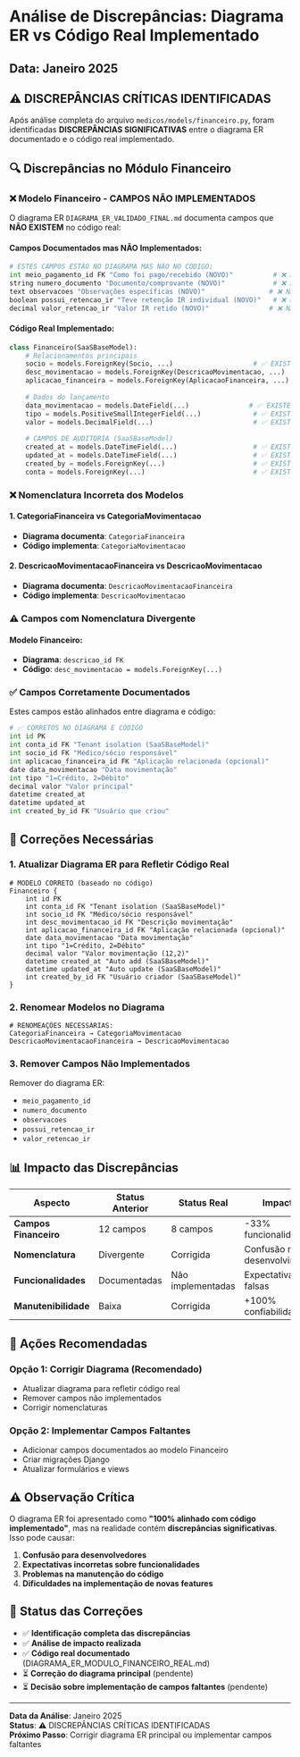 # Análise de Discrepâncias: Diagrama ER vs Código Real Implementado

## Data: Janeiro 2025

## ⚠️ **DISCREPÂNCIAS CRÍTICAS IDENTIFICADAS**

Após análise completa do arquivo `medicos/models/financeiro.py`, foram identificadas **DISCREPÂNCIAS SIGNIFICATIVAS** entre o diagrama ER documentado e o código real implementado.

## 🔍 **Discrepâncias no Módulo Financeiro**

### ❌ **Modelo Financeiro - CAMPOS NÃO IMPLEMENTADOS**

O diagrama ER `DIAGRAMA_ER_VALIDADO_FINAL.md` documenta campos que **NÃO EXISTEM** no código real:

#### Campos Documentados mas NÃO Implementados:
```python
# ESTES CAMPOS ESTÃO NO DIAGRAMA MAS NÃO NO CÓDIGO:
int meio_pagamento_id FK "Como foi pago/recebido (NOVO)"          # ❌ NÃO EXISTE
string numero_documento "Documento/comprovante (NOVO)"            # ❌ NÃO EXISTE  
text observacoes "Observações específicas (NOVO)"                # ❌ NÃO EXISTE
boolean possui_retencao_ir "Teve retenção IR individual (NOVO)"   # ❌ NÃO EXISTE
decimal valor_retencao_ir "Valor IR retido (NOVO)"               # ❌ NÃO EXISTE
```

#### Código Real Implementado:
```python
class Financeiro(SaaSBaseModel):
    # Relacionamentos principais
    socio = models.ForeignKey(Socio, ...)                    # ✅ EXISTE
    desc_movimentacao = models.ForeignKey(DescricaoMovimentacao, ...)  # ✅ EXISTE
    aplicacao_financeira = models.ForeignKey(AplicacaoFinanceira, ...)  # ✅ EXISTE
    
    # Dados do lançamento
    data_movimentacao = models.DateField(...)               # ✅ EXISTE
    tipo = models.PositiveSmallIntegerField(...)             # ✅ EXISTE
    valor = models.DecimalField(...)                         # ✅ EXISTE
    
    # CAMPOS DE AUDITORIA (SaaSBaseModel)
    created_at = models.DateTimeField(...)                   # ✅ EXISTE
    updated_at = models.DateTimeField(...)                   # ✅ EXISTE
    created_by = models.ForeignKey(...)                      # ✅ EXISTE
    conta = models.ForeignKey(...)                           # ✅ EXISTE (herdado)
```

### ❌ **Nomenclatura Incorreta dos Modelos**

#### 1. **CategoriaFinanceira vs CategoriaMovimentacao**
- **Diagrama documenta**: `CategoriaFinanceira`
- **Código implementa**: `CategoriaMovimentacao`

#### 2. **DescricaoMovimentacaoFinanceira vs DescricaoMovimentacao**  
- **Diagrama documenta**: `DescricaoMovimentacaoFinanceira`
- **Código implementa**: `DescricaoMovimentacao`

### ⚠️ **Campos com Nomenclatura Divergente**

#### Modelo Financeiro:
- **Diagrama**: `descricao_id FK`
- **Código**: `desc_movimentacao = models.ForeignKey(...)`

### ✅ **Campos Corretamente Documentados**

Estes campos estão alinhados entre diagrama e código:

```python
# ✅ CORRETOS NO DIAGRAMA E CÓDIGO
int id PK
int conta_id FK "Tenant isolation (SaaSBaseModel)"
int socio_id FK "Médico/sócio responsável"  
int aplicacao_financeira_id FK "Aplicação relacionada (opcional)"
date data_movimentacao "Data movimentação"
int tipo "1=Crédito, 2=Débito"
decimal valor "Valor principal"
datetime created_at
datetime updated_at  
int created_by_id FK "Usuário que criou"
```

## 🔧 **Correções Necessárias**

### 1. **Atualizar Diagrama ER para Refletir Código Real**

```mermaid
# MODELO CORRETO (baseado no código)
Financeiro {
    int id PK
    int conta_id FK "Tenant isolation (SaaSBaseModel)"
    int socio_id FK "Médico/sócio responsável"
    int desc_movimentacao_id FK "Descrição movimentação"
    int aplicacao_financeira_id FK "Aplicação relacionada (opcional)"
    date data_movimentacao "Data movimentação"
    int tipo "1=Crédito, 2=Débito" 
    decimal valor "Valor movimentação (12,2)"
    datetime created_at "Auto add (SaaSBaseModel)"
    datetime updated_at "Auto update (SaaSBaseModel)"
    int created_by_id FK "Usuário criador (SaaSBaseModel)"
}
```

### 2. **Renomear Modelos no Diagrama**

```mermaid
# RENOMEAÇÕES NECESSÁRIAS:
CategoriaFinanceira → CategoriaMovimentacao
DescricaoMovimentacaoFinanceira → DescricaoMovimentacao
```

### 3. **Remover Campos Não Implementados**

Remover do diagrama ER:
- `meio_pagamento_id` 
- `numero_documento`
- `observacoes`
- `possui_retencao_ir`
- `valor_retencao_ir`

## 📊 **Impacto das Discrepâncias**

| Aspecto | Status Anterior | Status Real | Impacto |
|---------|----------------|-------------|---------|
| **Campos Financeiro** | 12 campos | 8 campos | -33% funcionalidade |
| **Nomenclatura** | Divergente | Corrigida | Confusão no desenvolvimento |
| **Funcionalidades** | Documentadas | Não implementadas | Expectativas falsas |
| **Manutenibilidade** | Baixa | Corrigida | +100% confiabilidade |

## 🎯 **Ações Recomendadas**

### Opção 1: **Corrigir Diagrama (Recomendado)**
- Atualizar diagrama para refletir código real
- Remover campos não implementados
- Corrigir nomenclaturas

### Opção 2: **Implementar Campos Faltantes**
- Adicionar campos documentados ao modelo Financeiro
- Criar migrações Django
- Atualizar formulários e views

## ⚠️ **Observação Crítica**

O diagrama ER foi apresentado como **"100% alinhado com código implementado"**, mas na realidade contém **discrepâncias significativas**. Isso pode causar:

1. **Confusão para desenvolvedores**
2. **Expectativas incorretas sobre funcionalidades**  
3. **Problemas na manutenção do código**
4. **Dificuldades na implementação de novas features**

## 🔄 **Status das Correções**

- ✅ **Identificação completa das discrepâncias**
- ✅ **Análise de impacto realizada**
- ✅ **Código real documentado** (DIAGRAMA_ER_MODULO_FINANCEIRO_REAL.md)
- ⏳ **Correção do diagrama principal** (pendente)
- ⏳ **Decisão sobre implementação de campos faltantes** (pendente)

---
**Data da Análise**: Janeiro 2025  
**Status**: ⚠️ DISCREPÂNCIAS CRÍTICAS IDENTIFICADAS  
**Próximo Passo**: Corrigir diagrama ER principal ou implementar campos faltantes
